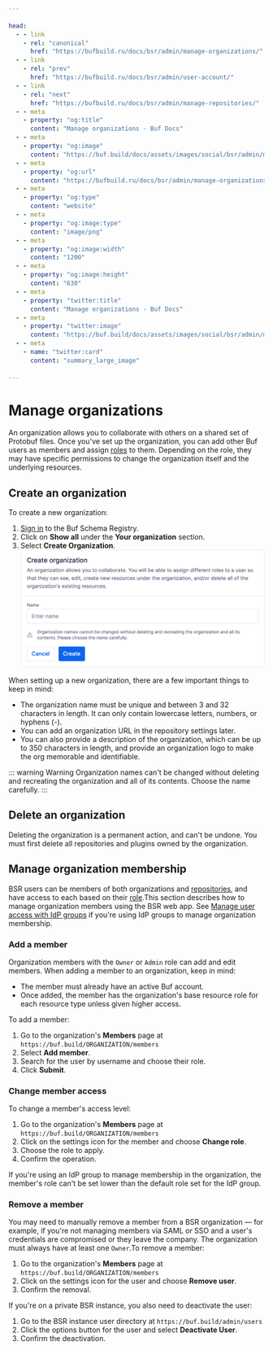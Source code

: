 ```yaml
---

head:
  - - link
    - rel: "canonical"
      href: "https://bufbuild.ru/docs/bsr/admin/manage-organizations/"
  - - link
    - rel: "prev"
      href: "https://bufbuild.ru/docs/bsr/admin/user-account/"
  - - link
    - rel: "next"
      href: "https://bufbuild.ru/docs/bsr/admin/manage-repositories/"
  - - meta
    - property: "og:title"
      content: "Manage organizations - Buf Docs"
  - - meta
    - property: "og:image"
      content: "https://buf.build/docs/assets/images/social/bsr/admin/manage-organizations.png"
  - - meta
    - property: "og:url"
      content: "https://bufbuild.ru/docs/bsr/admin/manage-organizations/"
  - - meta
    - property: "og:type"
      content: "website"
  - - meta
    - property: "og:image:type"
      content: "image/png"
  - - meta
    - property: "og:image:width"
      content: "1200"
  - - meta
    - property: "og:image:height"
      content: "630"
  - - meta
    - property: "twitter:title"
      content: "Manage organizations - Buf Docs"
  - - meta
    - property: "twitter:image"
      content: "https://buf.build/docs/assets/images/social/bsr/admin/manage-organizations.png"
  - - meta
    - name: "twitter:card"
      content: "summary_large_image"

---
```


# Manage organizations

An organization allows you to collaborate with others on a shared set of Protobuf files. Once you've set up the organization, you can add other Buf users as members and assign [roles](../roles/) to them. Depending on the role, they may have specific permissions to change the organization itself and the underlying resources.

## Create an organization

To create a new organization:

1.  [Sign in](https://login.buf.build/) to the Buf Schema Registry.
2.  Click on **Show all** under the **Your organization** section.
3.  Select **Create Organization**.![Create a new organization](../../../images/bsr/org-create.png)

When setting up a new organization, there are a few important things to keep in mind:

- The organization name must be unique and between 3 and 32 characters in length. It can only contain lowercase letters, numbers, or hyphens (-).
- You can add an organization URL in the repository settings later.
- You can also provide a description of the organization, which can be up to 350 characters in length, and provide an organization logo to make the org memorable and identifiable.

::: warning Warning
Organization names can't be changed without deleting and recreating the organization and all of its contents. Choose the name carefully.
:::

## Delete an organization

Deleting the organization is a permanent action, and can't be undone. You must first delete all repositories and plugins owned by the organization.

## Manage organization membership

BSR users can be members of both organizations and [repositories](../manage-repositories/#add-member), and have access to each based on their [role](../roles/).This section describes how to manage organization members using the BSR web app. See [Manage user access with IdP groups](../instance/manage-access-idp-groups/) if you're using IdP groups to manage organization membership.

### Add a member

Organization members with the `Owner` or `Admin` role can add and edit members. When adding a member to an organization, keep in mind:

- The member must already have an active Buf account.
- Once added, the member has the organization's base resource role for each resource type unless given higher access.

To add a member:

1.  Go to the organization's **Members** page at `https://buf.build/ORGANIZATION/members`
2.  Select **Add member**.
3.  Search for the user by username and choose their role.
4.  Click **Submit**.

### Change member access

To change a member's access level:

1.  Go to the organization's **Members** page at `https://buf.build/ORGANIZATION/members`
2.  Click on the settings icon for the member and choose **Change role**.
3.  Choose the role to apply.
4.  Confirm the operation.

If you're using an IdP group to manage membership in the organization, the member's role can't be set lower than the default role set for the IdP group.

### Remove a member

You may need to manually remove a member from a BSR organization — for example, if you're not managing members via SAML or SSO and a user's credentials are compromised or they leave the company. The organization must always have at least one `Owner`.To remove a member:

1.  Go to the organization's **Members** page at `https://buf.build/ORGANIZATION/members`
2.  Click on the settings icon for the user and choose **Remove user**.
3.  Confirm the removal.

If you're on a private BSR instance, you also need to deactivate the user:

1.  Go to the BSR instance user directory at `https://buf.build/admin/users`
2.  Click the options button for the user and select **Deactivate User**.
3.  Confirm the deactivation.
